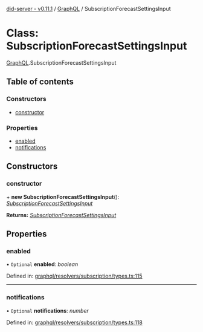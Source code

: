 [did-server - v0.11.1](../README.md) / [GraphQL](../modules/graphql.md) / SubscriptionForecastSettingsInput

# Class: SubscriptionForecastSettingsInput

[GraphQL](../modules/graphql.md).SubscriptionForecastSettingsInput

## Table of contents

### Constructors

- [constructor](graphql.subscriptionforecastsettingsinput.md#constructor)

### Properties

- [enabled](graphql.subscriptionforecastsettingsinput.md#enabled)
- [notifications](graphql.subscriptionforecastsettingsinput.md#notifications)

## Constructors

### constructor

\+ **new SubscriptionForecastSettingsInput**(): [*SubscriptionForecastSettingsInput*](graphql.subscriptionforecastsettingsinput.md)

**Returns:** [*SubscriptionForecastSettingsInput*](graphql.subscriptionforecastsettingsinput.md)

## Properties

### enabled

• `Optional` **enabled**: *boolean*

Defined in: [graphql/resolvers/subscription/types.ts:115](https://github.com/Puzzlepart/did/blob/dev/server/graphql/resolvers/subscription/types.ts#L115)

___

### notifications

• `Optional` **notifications**: *number*

Defined in: [graphql/resolvers/subscription/types.ts:118](https://github.com/Puzzlepart/did/blob/dev/server/graphql/resolvers/subscription/types.ts#L118)
